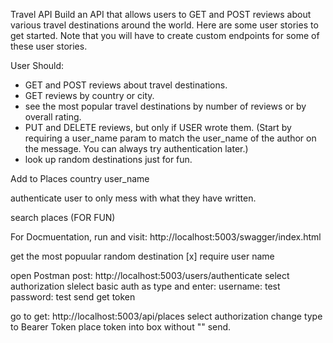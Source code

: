 Travel API
Build an API that allows users to GET and POST reviews about various travel destinations around the world. Here are some user stories to get started. Note that you will have to create custom endpoints for some of these user stories.

User Should:

- GET and POST reviews about travel destinations.
- GET reviews by country or city.
- see the most popular travel destinations by number of reviews or by overall rating.
- PUT and DELETE reviews, but only if USER wrote them.
  (Start by requiring a user_name param to match the user_name of the author on the message. You can always try authentication later.)
- look up random destinations just for fun.

Add to Places
country
user_name

authenticate user to only mess with what they have written.

search places (FOR FUN)

For Docmuentation, run and visit:
http://localhost:5003/swagger/index.html

get the most popuular
random destination [x]
require user name

open Postman
post: http://localhost:5003/users/authenticate
select authorization
slelect basic auth as type and enter:
username: test
password: test
send get token

go to
get: http://localhost:5003/api/places
select authorization
change type to Bearer Token
place token into box without ""
send.
